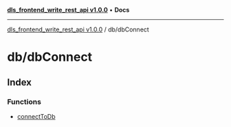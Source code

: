 [**dls_frontend_write_rest_api v1.0.0**](../../README.md) • **Docs**

***

[dls_frontend_write_rest_api v1.0.0](../../modules.md) / db/dbConnect

# db/dbConnect

## Index

### Functions

- [connectToDb](functions/connectToDb.md)
